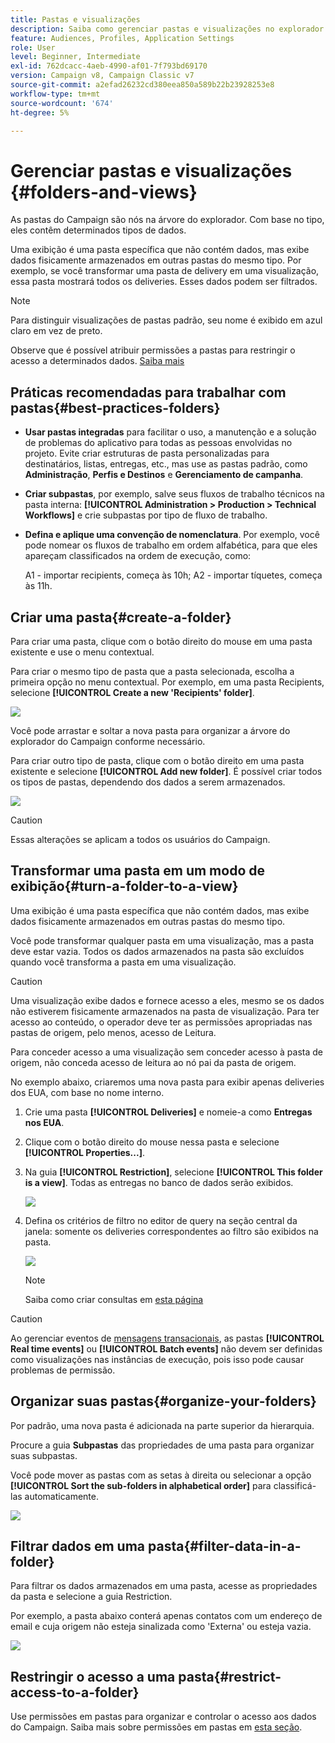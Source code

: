 ```yaml
---
title: Pastas e visualizações
description: Saiba como gerenciar pastas e visualizações no explorador do Campaign
feature: Audiences, Profiles, Application Settings
role: User
level: Beginner, Intermediate
exl-id: 762dcacc-4aeb-4990-af01-7f793bd69170
version: Campaign v8, Campaign Classic v7
source-git-commit: a2efad26232cd380eea850a589b22b23928253e8
workflow-type: tm+mt
source-wordcount: '674'
ht-degree: 5%

---
```


# Gerenciar pastas e visualizações {#folders-and-views}

As pastas do Campaign são nós na árvore do explorador. Com base no tipo, eles contêm determinados tipos de dados.

Uma exibição é uma pasta específica que não contém dados, mas exibe dados fisicamente armazenados em outras pastas do mesmo tipo. Por exemplo, se você transformar uma pasta de delivery em uma visualização, essa pasta mostrará todos os deliveries. Esses dados podem ser filtrados.


>[!NOTE]
>Para distinguir visualizações de pastas padrão, seu nome é exibido em azul claro em vez de preto.
>

Observe que é possível atribuir permissões a pastas para restringir o acesso a determinados dados. [Saiba mais](#restrict-access-to-a-folder)

## Práticas recomendadas para trabalhar com pastas{#best-practices-folders}

* **Usar pastas integradas** para facilitar o uso, a manutenção e a solução de problemas do aplicativo para todas as pessoas envolvidas no projeto. Evite criar estruturas de pasta personalizadas para destinatários, listas, entregas, etc., mas use as pastas padrão, como **Administração**, **Perfis e Destinos** e **Gerenciamento de campanha**.

* **Criar subpastas**, por exemplo, salve seus fluxos de trabalho técnicos na pasta interna: **[!UICONTROL Administration > Production > Technical Workflows]** e crie subpastas por tipo de fluxo de trabalho.

* **Defina e aplique uma convenção de nomenclatura**. Por exemplo, você pode nomear os fluxos de trabalho em ordem alfabética, para que eles apareçam classificados na ordem de execução, como:

  A1 - importar recipients, começa às 10h;
A2 - importar tíquetes, começa às 11h.

## Criar uma pasta{#create-a-folder}

Para criar uma pasta, clique com o botão direito do mouse em uma pasta existente e use o menu contextual.

Para criar o mesmo tipo de pasta que a pasta selecionada, escolha a primeira opção no menu contextual. Por exemplo, em uma pasta Recipients, selecione **[!UICONTROL Create a new 'Recipients' folder]**.

![](assets/create-recipient-folder.png)

Você pode arrastar e soltar a nova pasta para organizar a árvore do explorador do Campaign conforme necessário.

Para criar outro tipo de pasta, clique com o botão direito em uma pasta existente e selecione **[!UICONTROL Add new folder]**. É possível criar todos os tipos de pastas, dependendo dos dados a serem armazenados.

![](assets/add-new-folder.png)

>[!CAUTION]
>Essas alterações se aplicam a todos os usuários do Campaign.
>

## Transformar uma pasta em um modo de exibição{#turn-a-folder-to-a-view}

Uma exibição é uma pasta específica que não contém dados, mas exibe dados fisicamente armazenados em outras pastas do mesmo tipo.

Você pode transformar qualquer pasta em uma visualização, mas a pasta deve estar vazia. Todos os dados armazenados na pasta são excluídos quando você transforma a pasta em uma visualização.

>[!CAUTION]
>
>Uma visualização exibe dados e fornece acesso a eles, mesmo se os dados não estiverem fisicamente armazenados na pasta de visualização. Para ter acesso ao conteúdo, o operador deve ter as permissões apropriadas nas pastas de origem, pelo menos, acesso de Leitura.
>
>Para conceder acesso a uma visualização sem conceder acesso à pasta de origem, não conceda acesso de leitura ao nó pai da pasta de origem.

No exemplo abaixo, criaremos uma nova pasta para exibir apenas deliveries dos EUA, com base no nome interno.

1. Crie uma pasta **[!UICONTROL Deliveries]** e nomeie-a como **Entregas nos EUA**.
1. Clique com o botão direito do mouse nessa pasta e selecione **[!UICONTROL Properties...]**.
1. Na guia **[!UICONTROL Restriction]**, selecione **[!UICONTROL This folder is a view]**. Todas as entregas no banco de dados serão exibidos.

   ![](assets/this-folder-is-a-view.png)

1. Defina os critérios de filtro no editor de query na seção central da janela: somente os deliveries correspondentes ao filtro são exibidos na pasta.

   ![](assets/filter-view.png)

   >[!NOTE]
   >
   >Saiba como criar consultas em [esta página](create-filters.md#advanced-filters)


>[!CAUTION]
>
>Ao gerenciar eventos de [mensagens transacionais](../send/transactional.md), as pastas **[!UICONTROL Real time events]** ou **[!UICONTROL Batch events]** não devem ser definidas como visualizações nas instâncias de execução, pois isso pode causar problemas de permissão.

## Organizar suas pastas{#organize-your-folders}

Por padrão, uma nova pasta é adicionada na parte superior da hierarquia.

Procure a guia **Subpastas** das propriedades de uma pasta para organizar suas subpastas.

Você pode mover as pastas com as setas à direita ou selecionar a opção **[!UICONTROL Sort the sub-folders in alphabetical order]** para classificá-las automaticamente.

![](assets/sort-folders.png)


## Filtrar dados em uma pasta{#filter-data-in-a-folder}

Para filtrar os dados armazenados em uma pasta, acesse as propriedades da pasta e selecione a guia Restriction.

Por exemplo, a pasta abaixo conterá apenas contatos com um endereço de email e cuja origem não esteja sinalizada como &#39;Externa&#39; ou esteja vazia.

![](assets/add-a-filter-to-a-folder.png)


## Restringir o acesso a uma pasta{#restrict-access-to-a-folder}

Use permissões em pastas para organizar e controlar o acesso aos dados do Campaign. Saiba mais sobre permissões em pastas em [esta seção](../start/folder-permissions.md).
